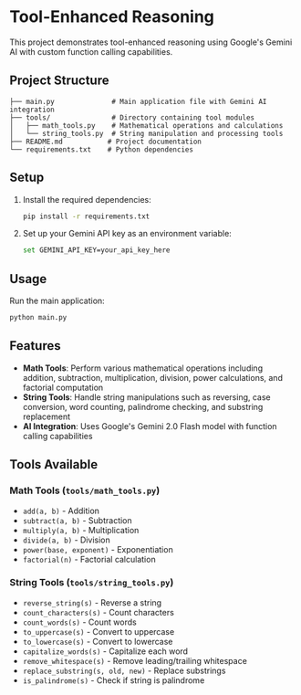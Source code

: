 # Tool-Enhanced Reasoning

This project demonstrates tool-enhanced reasoning using Google's Gemini AI with custom function calling capabilities.

## Project Structure

```
├── main.py              # Main application file with Gemini AI integration
├── tools/               # Directory containing tool modules
│   ├── math_tools.py    # Mathematical operations and calculations
│   └── string_tools.py  # String manipulation and processing tools
├── README.md           # Project documentation
└── requirements.txt    # Python dependencies
```

## Setup

1. Install the required dependencies:
   ```bash
   pip install -r requirements.txt
   ```

2. Set up your Gemini API key as an environment variable:
   ```bash
   set GEMINI_API_KEY=your_api_key_here
   ```

## Usage

Run the main application:
```bash
python main.py
```

## Features

- **Math Tools**: Perform various mathematical operations including addition, subtraction, multiplication, division, power calculations, and factorial computation
- **String Tools**: Handle string manipulations such as reversing, case conversion, word counting, palindrome checking, and substring replacement
- **AI Integration**: Uses Google's Gemini 2.0 Flash model with function calling capabilities

## Tools Available

### Math Tools (`tools/math_tools.py`)
- `add(a, b)` - Addition
- `subtract(a, b)` - Subtraction
- `multiply(a, b)` - Multiplication
- `divide(a, b)` - Division
- `power(base, exponent)` - Exponentiation
- `factorial(n)` - Factorial calculation

### String Tools (`tools/string_tools.py`)
- `reverse_string(s)` - Reverse a string
- `count_characters(s)` - Count characters
- `count_words(s)` - Count words
- `to_uppercase(s)` - Convert to uppercase
- `to_lowercase(s)` - Convert to lowercase
- `capitalize_words(s)` - Capitalize each word
- `remove_whitespace(s)` - Remove leading/trailing whitespace
- `replace_substring(s, old, new)` - Replace substrings
- `is_palindrome(s)` - Check if string is palindrome
